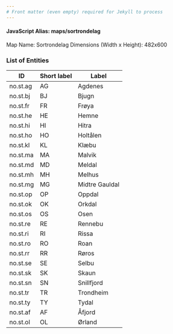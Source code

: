 ```yaml
---
# Front matter (even empty) required for Jekyll to process
---
```


#### JavaScript Alias: maps/sortrondelag

Map Name: Sortrondelag
Dimensions (Width x Height): 482x600





### List of Entities

ID | Short label | Label
---|---|---|
no.st.ag|AG|Agdenes
no.st.bj|BJ|Bjugn
no.st.fr|FR|Frøya
no.st.he|HE|Hemne
no.st.hi|HI|Hitra
no.st.ho|HO|Holtålen
no.st.kl|KL|Klæbu
no.st.ma|MA|Malvik
no.st.md|MD|Meldal
no.st.mh|MH|Melhus
no.st.mg|MG|Midtre Gauldal
no.st.op|OP|Oppdal
no.st.ok|OK|Orkdal
no.st.os|OS|Osen
no.st.re|RE|Rennebu
no.st.ri|RI|Rissa
no.st.ro|RO|Roan
no.st.rr|RR|Røros
no.st.se|SE|Selbu
no.st.sk|SK|Skaun
no.st.sn|SN|Snillfjord
no.st.tr|TR|Trondheim
no.st.ty|TY|Tydal
no.st.af|AF|Åfjord
no.st.ol|OL|Ørland